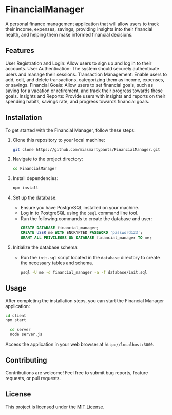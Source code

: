 # FinancialManager
A personal finance management application that will allow users to track their income, expenses, savings, providing insights into their financial health, and helping them make informed financial decisions.

## Features
User Registration and Login: Allow users to sign up and log in to their accounts.
User Authentication: The system should securely authenticate users and manage their sessions.
Transaction Management: Enable users to add, edit, and delete transactions, categorizing them as income, expenses, or savings.
Financial Goals: Allow users to set financial goals, such as saving for a vacation or retirement, and track their progress towards these goals.
Insights and Reports: Provide users with insights and reports on their spending habits, savings rate, and progress towards financial goals.



## Installation
To get started with the Financial Manager, follow these steps:

1. Clone this repository to your local machine:
   ```bash
   git clone https://github.com/miasmartypants/FinancialManager.git
   ```

2. Navigate to the project directory:
   ```bash
   cd FinancialManager
   ```

3. Install dependencies:
   ```bash
   npm install
   ```

4. Set up the database:
   - Ensure you have PostgreSQL installed on your machine.
   - Log in to PostgreSQL using the `psql` command line tool.
   - Run the following commands to create the database and user:
     ```sql
     CREATE DATABASE financial_manager;
     CREATE USER me WITH ENCRYPTED PASSWORD 'password123';
     GRANT ALL PRIVILEGES ON DATABASE financial_manager TO me;
     ```

5. Initialize the database schema:
   - Run the `init.sql` script located in the `database` directory to create the necessary tables and schema.
     ```bash
     psql -U me -d financial_manager -a -f database/init.sql
     ```

## Usage
After completing the installation steps, you can start the Financial Manager application:
```bash
cd client
npm start
```
 ```bash
   cd server
   node server.js
   ```

Access the application in your web browser at `http://localhost:3000`.

## Contributing
Contributions are welcome! Feel free to submit bug reports, feature requests, or pull requests.

## License
This project is licensed under the [MIT License](LICENSE).
```
